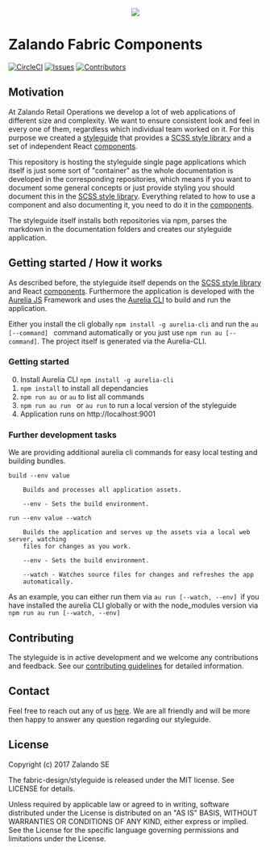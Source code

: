 <p align="center">
<img src="https://github.com/fabric-design/components/raw/master/doc/assets/fabric-logo.png"  />
</p>

# Zalando Fabric Components
[![CircleCI](https://circleci.com/gh/fabric-design/styleguide.svg?style=svg)](https://circleci.com/gh/fabric-design/styleguide)
[![Issues](https://img.shields.io/github/issues/fabric-design/styleguide.svg)](https://github.com/fabric-design/styleguide/issues)
[![Contributors](https://img.shields.io/github/contributors/fabric-design/styleguide.svg)]()

## Motivation

At Zalando Retail Operations we develop a lot of web applications of different size and complexity. We want to ensure consistent look and feel in every one of them, regardless which individual team worked on it. For this purpose we created a [styleguide](https://github.com/fabric-design/styleguide) that provides a [SCSS style library](https://github.com/fabric-design/scss) and a set of independent React [components](https://github.com/fabric-design/components).

This repository is hosting the styleguide single page applications which itself is just some sort of "container" as the whole documentation is developed in the corresponding repositories, which means if you want to document some general concepts or just provide styling you should document this in the [SCSS style library](https://github.com/fabric-design/scss). Everything related to how to use a component and also documenting it, you need to do it in the [components](https://github.com/fabric-design/components).

The styleguide itself installs both repositories via npm, parses the markdown in the documentation folders and creates our styleguide application.


## Getting started / How it works

As described before, the styleguide itself depends on the [SCSS style library](https://github.com/fabric-design/scss) and React [components](https://github.com/fabric-design/components). Furthermore the application is developed with the [Aurelia JS](http://aurelia.io/) Framework and uses the [Aurelia CLI](https://github.com/aurelia/cli) to build and run the application.

Either you install the cli globally `npm install -g aurelia-cli` and run the `au [--command] ` command automatically or you just use `npm run au [--command]`. The project itself is generated via the Aurelia-CLI.


### Getting started

0. Install Aurelia CLI `npm install -g aurelia-cli`
1. `npm install` to install all dependancies
2. `npm run au `or `au` to list all commands
3. `npm run au run ` or `au run` to run a local version of the styleguide
4. Application runs on http://localhost:9001 

### Further development tasks

We are providing additional aurelia cli commands for easy local testing and building bundles.
```shell
build --env value

    Builds and processes all application assets.

    --env - Sets the build environment.

run --env value --watch

    Builds the application and serves up the assets via a local web server, watching
    files for changes as you work.

    --env - Sets the build environment.

    --watch - Watches source files for changes and refreshes the app
    automatically.
```

As an example, you can either run them via `au run [--watch, --env] `if you have installed the aurelia CLI globally or with the node_modules version via `npm run au run [--watch, --env] `

## Contributing

The styleguide is in active development and we welcome any contributions and feedback. See our [contributing guidelines](CONTRIBUTING.MD) for detailed information.

## Contact

Feel free to reach out any of us [here](MAINTAINERS). We are all friendly and will be more then happy to answer any question regarding our styleguide.

## License

Copyright (c) 2017 Zalando SE

The fabric-design/styleguide is released under the MIT license. See LICENSE for details.

Unless required by applicable law or agreed to in writing, software distributed under the License is distributed on an "AS IS" BASIS, WITHOUT WARRANTIES OR CONDITIONS OF ANY KIND, either express or implied. See the License for the specific language governing permissions and limitations under the License.